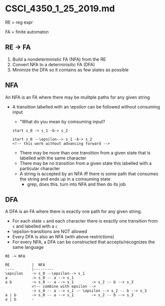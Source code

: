 # CSCI_4350_1_25_2019.md

RE = reg expr

FA = finite automaton

## RE -> FA

1. Build a nondeterministic FA (NFA) from the RE
2. Convert NFA to a determinisitic FA (DFA)
3. Minimize the DFA so it contains as few states as possible

## NFA

An NFA is an FA where there may be mulitple paths for any given string

* A transition labelled with an \epsilon can be followed without consuming input
  * "What do you mean by comsuming input?

  ```
  start s_0 -> s_1 -b-> s_2
  ```

  ```
  start s_0 --\epsilon--> s_1 -b-> s_2
  <!-- this work without advancing forward -->
  ```

  * There may be more than one transition from a given state that is labelled with the same character
  * There may be no transition from a given state this labelled with a particular character
  * A string is accepted by an NFA iff there is some path that consumes the string and ends up in a comsuming state
    * grep, does this. turn into NFA and then do its job

## DFA

A DFA is an FA where there is exactly one path for any given string.

* For each state `s` and each character there is exactly one transition from `s` and labelled with a `c`
* \epsilon-transitions are NOT allowed
* Every DFA is also an NFA (with above restrictions)
* For every NFA, a DFA can be constructed that accepts/recognizes the same language

```
RE -> NFA

RE          |  NFA
----        |---------
\epsilon    -> s_0 --\epsilon--> s_1
a           -> s_0 -- a --> s_1
a b         -> s_0 -- a --> s_1        -> s_2 -- b --> s_3
            <!-- combine with epsilon -->
            -> s_0 -- a --> s_1 -- \epsilon --> s_2 -- b --> s_3
a | b       -> s_0 -- a --> s_1        -> s_2 -- b --> s_3
a | b       -
```